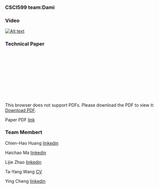 ### CSCI599 team:Dami

### Video
[![Alt text](https://img.youtube.com/vi/VID/0.jpg)](https://www.youtube.com/watch?v=VID)

### Technical Paper
<object data="https://damiteam.github.io/Dami.github.io/INF-558%20Fall%202018%20Final.pdf" type="application/pdf" width="700px" height="700px">
    <embed src="https://damiteam.github.io/Dami.github.io/INF-558%20Fall%202018%20Final.pdf">
        <p>This browser does not support PDFs. Please download the PDF to view it: <a href="https://damiteam.github.io/Dami.github.io/INF-558%20Fall%202018%20Final.pdf">Download PDF</a>.</p>
    </embed>
</object>

Paper PDF [link](https://damiteam.github.io/Dami.github.io/INF-558%20Fall%202018%20Final.pdf)

### Team Membert
Chien-Hao Huang [linkedin](https://www.linkedin.com/in/will-huang-0655866b/)

Haichao Ma [linkedin](https://www.linkedin.com/in/haichao-ma-a00491173/)

Lijie Zhao [linkedin](https://www.linkedin.com/in/lijiezhao/)

Ta-Yang Wang [CV](https://sites.google.com/usc.edu/tayangwa/)

Ying Cheng [linkedin](https://www.linkedin.com/in/ying-cheng-usc/)

